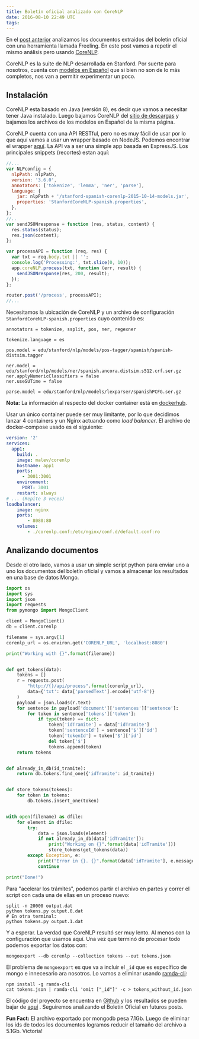 ```yaml
---
title: Boletín oficial analizado con CoreNLP
date: 2016-08-10 22:49 UTC
tags:
---
```


En el [post anterior](/post/analizando-40000-documentos-con-nlp-.html)
analizamos los documentos extraidos del boletín oficial
con una herramienta llamada Freeling. En este post vamos a repetir el mismo
análisis pero usando [CoreNLP](http://stanfordnlp.github.io/CoreNLP/).

CoreNLP es la suite de NLP desarrollada en Stanford. Por suerte para nosotros,
cuenta con [modelos en Español](http://stanfordnlp.github.io/CoreNLP/index.html#human-languages-supported)
que si bien no son de lo más completos, nos van a permitir experimentar un
poco.

## Instalación

CoreNLP esta basado en Java (versión 8), es decir que vamos a necesitar tener
Java instalado. Luego bajamos CoreNLP del [sitio de descargas](http://stanfordnlp.github.io/CoreNLP/index.html#download)
y bajamos los archivos de los modelos en Español de la misma página.

CoreNLP cuenta con una API RESTful, pero no es muy fácil de usar por lo que
aquí vamos a usar un wrapper basado en NodeJS. Podemos encontrar el wrapper
[aquí](https://github.com/hiteshjoshi/node-stanford-corenlp). La API va a ser
una simple app basada en ExpressJS. Los principales snippets (recortes)
estan aquí:

```javascript
//...
var NLPconfig = {
  nlpPath: nlpPath,
  version: '3.6.0',
  annotators: ['tokenize', 'lemma', 'ner', 'parse'],
  language: {
    jar: nlpPath + '/stanford-spanish-corenlp-2015-10-14-models.jar',
    properties: 'StanfordCoreNLP-spanish.properties',
  },
};
//..
var sendJSONresponse = function (res, status, content) {
  res.status(status);
  res.json(content);
};

var processAPI = function (req, res) {
  var txt = req.body.txt || '';
  console.log('Processing:', txt.slice(0, 10));
  app.coreNLP.process(txt, function (err, result) {
    sendJSONresponse(res, 200, result);
  });
};

router.post('/process', processAPI);
//...
```

Necesitamos la ubicación de CoreNLP y un archivo de configuración
`StanfordCoreNLP-spanish.properties` cuyo contenido es:

```
annotators = tokenize, ssplit, pos, ner, regexner

tokenize.language = es

pos.model = edu/stanford/nlp/models/pos-tagger/spanish/spanish-distsim.tagger

ner.model = edu/stanford/nlp/models/ner/spanish.ancora.distsim.s512.crf.ser.gz
ner.applyNumericClassifiers = false
ner.useSUTime = false

parse.model = edu/stanford/nlp/models/lexparser/spanishPCFG.ser.gz
```

**Nota:** La información al respecto del docker container está en [dockerhub](https://hub.docker.com/r/malev/corenlp/).

Usar un único container puede ser muy limitante, por lo que decidimos lanzar 4
containers y un Nginx actuando como *load balancer*. El archivo de docker-compose
usado es el siguiente:

```yaml
version: '2'
services:
  app1:
    build: .
    image: malev/corenlp
    hostname: app1
    ports:
      - 3001:3001
    environment:
      PORT: 3001
    restart: always
# ... (Repite 3 veces)
loadbalancer:
    image: nginx
    ports:
        - 8080:80
    volumes:
        - ./corenlp.conf:/etc/nginx/conf.d/default.conf:ro
```

## Analizando documentos

Desde el otro lado, vamos a usar un simple script python para enviar uno a uno
los documentos del boletín oficial y vamos a almacenar los resultados en una
base de datos Mongo.

```python
import os
import sys
import json
import requests
from pymongo import MongoClient

client = MongoClient()
db = client.corenlp

filename = sys.argv[1]
corenlp_url = os.environ.get('CORENLP_URL', 'localhost:8080')

print("Working with {}".format(filename))


def get_tokens(data):
    tokens = []
    r = requests.post(
        "http://{}/api/process".format(corenlp_url),
        data={'txt': data['parsedText'].encode('utf-8')}
    )
    payload = json.loads(r.text)
    for sentence in payload['document']['sentences']['sentence']:
        for token in sentence['tokens']['token']:
            if type(token) == dict:
                token['idTramite'] = data['idTramite']
                token['sentenceId'] = sentence['$']['id']
                token['tokenId'] = token['$']['id']
                del token['$']
                tokens.append(token)
    return tokens


def already_in_db(id_tramite):
    return db.tokens.find_one({'idTramite': id_tramite})


def store_tokens(tokens):
    for token in tokens:
        db.tokens.insert_one(token)


with open(filename) as dfile:
    for element in dfile:
        try:
            data = json.loads(element)
            if not already_in_db(data['idTramite']):
                print("Working on {}".format(data['idTramite']))
                store_tokens(get_tokens(data))
        except Exception, e:
            print("Error in {}. {}".format(data['idTramite'], e.message))
            continue

print("Done!")
```

Para "acelerar los trámites", podemos partir el archivo en partes y correr el
script con cada una de ellas en un proceso nuevo:

```
split -n 20000 output.dat
python tokens.py output.0.dat
# En otra terminal:
python tokens.py output.1.dat
```

Y a esperar. La verdad que CoreNLP resultó ser muy lento. Al menos con la
configuración que usamos aquí. Una vez que terminó de procesar todo podemos
exportar los datos con:

```
mongoexport --db corenlp --collection tokens --out tokens.json
```

El problema de `mongoexport` es que va a incluir el `_id` que es específico de
mongo e innecesario ara nosotros. Lo vamos a eliminar usando [ramda-cli](https://github.com/raine/ramda-cli):

```
npm install -g ramda-cli
cat tokens.json | ramda-cli 'omit ["_id"]' -c > tokens_without_id.json
```

El código del proyecto se encuentra en [Github](https://github.com/malev/devops/tree/master/corenlp-api)
y los resultados se pueden bajar de [aquí](https://s3-us-west-2.amazonaws.com/data.codingnews.info/tokens-corenlp.tar.gz)
. Seguiremos analizando el Boletín Oficial en futuros posts.

**Fun Fact:** El archivo exportado por mongodb pesa 7.1Gb. Luego de eliminar
los ids de todos los documentos logramos reducir el tamaño del archivo a 5.1Gb.
Victoria!
